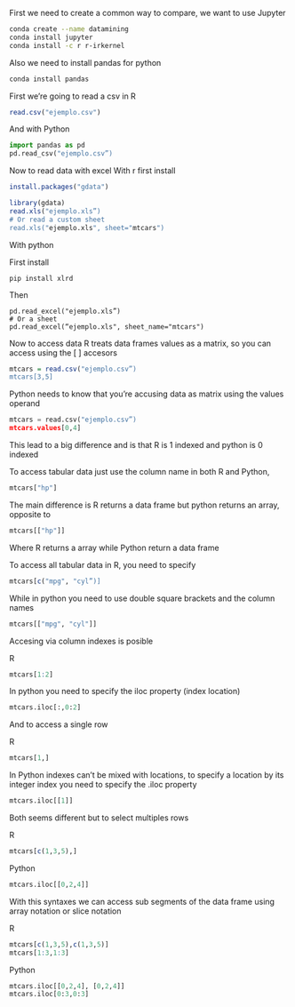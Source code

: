First we need to create a common way to compare, we want to use Jupyter

```bash
conda create --name datamining
conda install jupyter
conda install -c r r-irkernel
```
Also we need to install pandas for python
```bash
conda install pandas
```
First we’re going  to read a csv in R
```R
read.csv("ejemplo.csv")
```
And with Python
```python
import pandas as pd
pd.read_csv("ejemplo.csv”)
```

Now to read data with excel
With r first install

```R
install.packages("gdata")
```

```R
library(gdata)
read.xls("ejemplo.xls”)
# Or read a custom sheet
read.xls("ejemplo.xls", sheet="mtcars")
```

With python

First install
```
pip install xlrd
```
Then
```
pd.read_excel("ejemplo.xls”)
# Or a sheet
pd.read_excel(“ejemplo.xls", sheet_name="mtcars")
```

Now to access data R treats data frames  values as a matrix, so you can access using the [  ] accesors

```R
mtcars = read.csv("ejemplo.csv”)
mtcars[3,5]
```
Python needs to know that you’re accusing data as matrix using the values operand
```python
mtcars = read.csv("ejemplo.csv”)
mtcars.values[0,4]
```
This lead to a big difference and is that R is 1 indexed and python is 0 indexed

To access tabular data just use the column name in both R and Python,
```python
mtcars["hp"]
```
The main difference is R returns a data frame but python returns an array, opposite to
```python
mtcars[["hp"]]
```
Where R returns a array while Python return a data frame

To access all tabular data in R, you need to specify
```R
mtcars[c("mpg", "cyl”)]
```
While in python you need to use double square brackets and the column names
```python
mtcars[["mpg", "cyl"]]
```
Accesing via column indexes is posible

R
```R
mtcars[1:2]
```
In python you need to specify the iloc property (index location)
```python
mtcars.iloc[:,0:2]
```
And to access a single row

R
```R
mtcars[1,]
```
In Python indexes can’t be mixed with locations, to specify a location by its integer index you need to specify the .iloc property
```python
mtcars.iloc[[1]]
```
Both seems different but to select multiples rows

R
```R
mtcars[c(1,3,5),]
```
Python
```python
mtcars.iloc[[0,2,4]]
```
With this syntaxes we can access sub segments of the data frame using array notation or slice notation

R
```R
mtcars[c(1,3,5),c(1,3,5)]
mtcars[1:3,1:3]
```
Python

```python
mtcars.iloc[[0,2,4], [0,2,4]]
mtcars.iloc[0:3,0:3]
```